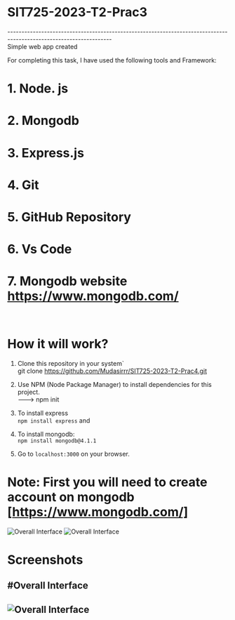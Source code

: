 # SIT725-2023-T2-Prac3
-------------------------------------------------------------------------------------------------------------------<br>
Simple web app created 

For completing this task, I have used the following tools and Framework:<br>
   # 1. Node. js<br>
   # 2. Mongodb <br>
   # 3. Express.js <br>
   # 4. Git<br>
   # 5. GitHub Repository<br>
   # 6. Vs Code<br>
   # 7. Mongodb website https://www.mongodb.com/
<br>
   
# How it will work?

1. Clone this repository in your system`<br>
    git clone https://github.com/Mudasirrr/SIT725-2023-T2-Prac4.git

2. Use NPM (Node Package Manager) to install dependencies for this project. <br>
   ---> npm init
3. To install express  <br>
```npm install express``` and <br>

4. To install mongodb: <br>
```npm install mongodb@4.1.1```<br>

5. Go to `localhost:3000` on your browser. <br>
# Note: First you will need to create account on mongodb [https://www.mongodb.com/]
![Overall Interface](https://github.com/Mudasirrr/SIT725-2023-T2-Prac3/blob/main/ooutput.PNG)
![Overall Interface](https://github.com/Mudasirrr/SIT725-2023-T2-Prac3/blob/main/ooutput.PNG)
# Screenshots

#Overall Interface
-------
![Overall Interface](https://github.com/Mudasirrr/SIT725-2023-T2-Prac3/blob/main/ooutput.PNG)
--------------
